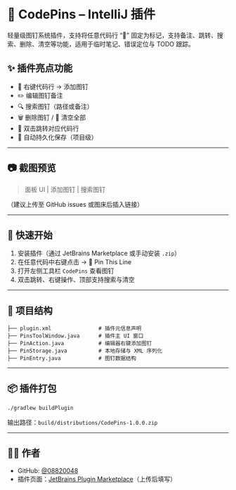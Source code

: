 # 📌 CodePins – IntelliJ 插件

轻量级图钉系统插件，支持将任意代码行 “📌” 固定为标记，支持备注、跳转、搜索、删除、清空等功能，适用于临时笔记、错误定位与 TODO 跟踪。

## ✨ 插件亮点功能

- 📌 右键代码行 → 添加图钉
- ✏️ 编辑图钉备注
- 🔍 搜索图钉（路径或备注）
- 🗑 删除图钉 / 🧹 清空全部
- 🧭 双击跳转对应代码行
- 💾 自动持久化保存（项目级）

---

## 📷 截图预览

> 面板 UI | 添加图钉 | 搜索图钉

（建议上传至 GitHub issues 或图床后插入链接）

---

## 🚀 快速开始

1. 安装插件（通过 JetBrains Marketplace 或手动安装 `.zip`）
2. 在任意代码中右键点击 → 📌 Pin This Line
3. 打开左侧工具栏 `CodePins` 查看图钉
4. 双击跳转、右键操作、顶部支持搜索与清空

---

## 📂 项目结构

```
├── plugin.xml               # 插件元信息声明
├── PinsToolWindow.java      # 插件主 UI 窗口
├── PinAction.java           # 编辑器右键添加图钉
├── PinStorage.java          # 本地存储与 XML 序列化
├── PinEntry.java            # 图钉数据结构
```

---

## 📦 插件打包

```bash
./gradlew buildPlugin
```
输出路径：`build/distributions/CodePins-1.0.0.zip`

---

## 🧑‍💻 作者

- GitHub: [@08820048](https://github.com/08820048)
- 插件页面：[JetBrains Plugin Marketplace]()（上传后填写）